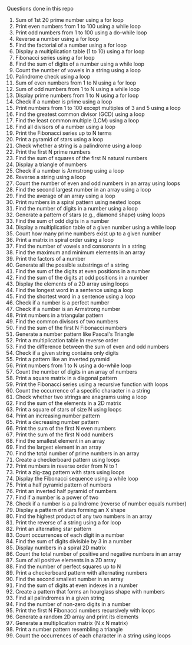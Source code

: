 Questions done in this repo

1. Sum of 1st 20 prime number using a for loop
2. Print even numbers from 1 to 100 using a while loop
3. Print odd numbers from 1 to 100 using a do-while loop
4. Reverse a number using a for loop
5. Find the factorial of a number using a for loop
6. Display a multiplication table (1 to 10) using a for loop
7. Fibonacci series using a for loop
8. Find the sum of digits of a number using a while loop
9. Count the number of vowels in a string using a loop
10. Palindrome check using a loop
11. Sum of even numbers from 1 to N using a for loop
12. Sum of odd numbers from 1 to N using a while loop
13. Display prime numbers from 1 to N using a for loop
14. Check if a number is prime using a loop
15. Print numbers from 1 to 100 except multiples of 3 and 5 using a loop
16. Find the greatest common divisor (GCD) using a loop
17. Find the least common multiple (LCM) using a loop
18. Find all divisors of a number using a loop
19. Print the Fibonacci series up to N terms
20. Print a pyramid of stars using a loop
21. Check whether a string is a palindrome using a loop
22. Print the first N prime numbers
23. Find the sum of squares of the first N natural numbers
24. Display a triangle of numbers
25. Check if a number is Armstrong using a loop
26. Reverse a string using a loop
27. Count the number of even and odd numbers in an array using loops
28. Find the second largest number in an array using a loop
29. Find the average of an array using a loop
30. Print numbers in a spiral pattern using nested loops
31. Find the number of digits in a number using a loop
32. Generate a pattern of stars (e.g., diamond shape) using loops
33. Find the sum of odd digits in a number
34. Display a multiplication table of a given number using a while loop
35. Count how many prime numbers exist up to a given number
36. Print a matrix in spiral order using a loop
37. Find the number of vowels and consonants in a string
38. Find the maximum and minimum elements in an array
39. Print the factors of a number
40. Generate all the possible substrings of a string
41. Find the sum of the digits at even positions in a number
42. Find the sum of the digits at odd positions in a number
43. Display the elements of a 2D array using loops
44. Find the longest word in a sentence using a loop
45. Find the shortest word in a sentence using a loop
46. Check if a number is a perfect number
47. Check if a number is an Armstrong number
48. Print numbers in a triangular pattern
49.  Find the common divisors of two numbers
50. Find the sum of the first N Fibonacci numbers
51. Generate a number pattern like Pascal's Triangle
52. Print a multiplication table in reverse order
53. Find the difference between the sum of even and odd numbers
54. Check if a given string contains only digits
55. Print a pattern like an inverted pyramid
56. Print numbers from 1 to N using a do-while loop
57. Count the number of digits in an array of numbers
58. Print a square matrix in a diagonal pattern
59. Print the Fibonacci series using a recursive function with loops
60. Count the occurrence of a specific character in a string
61. Check whether two strings are anagrams using a loop
62. Find the sum of the elements in a 2D matrix
63. Print a square of stars of size N using loops
64. Print an increasing number pattern
65. Print a decreasing number pattern
66. Print the sum of the first N even numbers
67. Print the sum of the first N odd numbers
68. Find the smallest element in an array
69. Find the largest element in an array
70. Find the total number of prime numbers in an array
71. Create a checkerboard pattern using loops
72. Print numbers in reverse order from N to 1
73. Print a zig-zag pattern with stars using loops
74. Display the Fibonacci sequence using a while loop
75. Print a half pyramid pattern of numbers
76. Print an inverted half pyramid of numbers
77. Find if a number is a power of two
78. Check if a number is a palindrome (reverse of number equals number)
79. Display a pattern of stars forming an X shape
80. Find the highest product of any two numbers in an array
81. Print the reverse of a string using a for loop
82. Print an alternating star pattern
83. Count occurrences of each digit in a number
84. Find the sum of digits divisible by 3 in a number
85. Display numbers in a spiral 2D matrix
86. Count the total number of positive and negative numbers in an array
87. Sum of all positive elements in a 2D array
88. Find the number of perfect squares up to N
89. Print a checkerboard pattern with alternating numbers
90. Find the second smallest number in an array
91. Find the sum of digits at even indexes in a number
92. Create a pattern that forms an hourglass shape with numbers
93. Find all palindromes in a given string
94. Find the number of non-zero digits in a number
95. Print the first N Fibonacci numbers recursively with loops
96. Generate a random 2D array and print its elements
97. Generate a multiplication matrix (N x N matrix)
98. Print a number pattern resembling a triangle
99. Count the occurrences of each character in a string using loops
